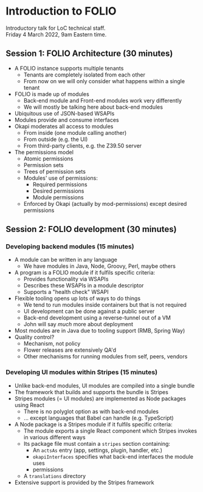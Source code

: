 # Introduction to FOLIO

Introductory talk for LoC technical staff.  
Friday 4 March 2022, 9am Eastern time.



## Session 1: FOLIO Architecture (30 minutes)

* A FOLIO instance supports multiple tenants
  * Tenants are completely isolated from each other
  * From now on we will only consider what happens within a single tenant
* FOLIO is made up of modules
  * Back-end module and Front-end modules work very differently
  * We will mostly be talking here about back-end modules
* Ubiquitous use of JSON-based WSAPIs
* Modules provide and consume interfaces
* Okapi moderates all access to modules
  * From inside (one module calling another)
  * From outside (e.g. the UI)
  * From third-party clients, e.g. the Z39.50 server
* The permissions model
  * Atomic permissions
  * Permission sets
  * Trees of permission sets
  * Modules' use of permissions:
    * Required permissions
    * Desired permissions
    * Module permissions
  * Enforced by Okapi (actually by mod-permissions) except desired permissions



## Session 2: FOLIO development (30 minutes)


### Developing backend modules (15 minutes)

* A module can be written in any language
  * We have modules in Java, Node, Groovy, Perl, maybe others
* A program is a FOLIO module if it fulfils specific criteria:
  * Provides functionality via WSAPIs
  * Describes these WSAPIs in a module descriptor
  * Supports a "health check" WSAPI
* Flexible tooling opens up lots of ways to do things
  * We tend to run modules inside containers but that is not required
  * UI development can be done against a public server
  * Back-end development using a reverse-tunnel out of a VM
  * John will say _much_ more about deployment
* Most modules are in Java due to tooling support (RMB, Spring Way)
* Quality control?
  * Mechanism, not policy
  * Flower releases are extensively QA'd
  * Other mechanisms for running modules from self, peers, vendors


### Developing UI modules within Stripes (15 minutes)

* Unlike back-end modules, UI modules are compiled into a single bundle
* The framework that builds and supports the bundle is Stripes
* Stripes modules (= UI modules) are implemented as Node packages using React
  * There is no polyglot option as with back-end modules
  * ... except languages that Babel can handle (e.g. TypeScript)
* A Node package is a Stripes module if it fulfils specific criteria:
  * The module exports a single React component which Stripes invokes in various different ways
  * Its package file must contain a `stripes` section containing:
    * An `actsAs` entry (app, settings, plugin, handler, etc.)
    * `okapiInterfaces` specifies what back-end interfaces the module uses
    * permissions
  * A `translations` directory
* Extensive support is provided by the Stripes framework



